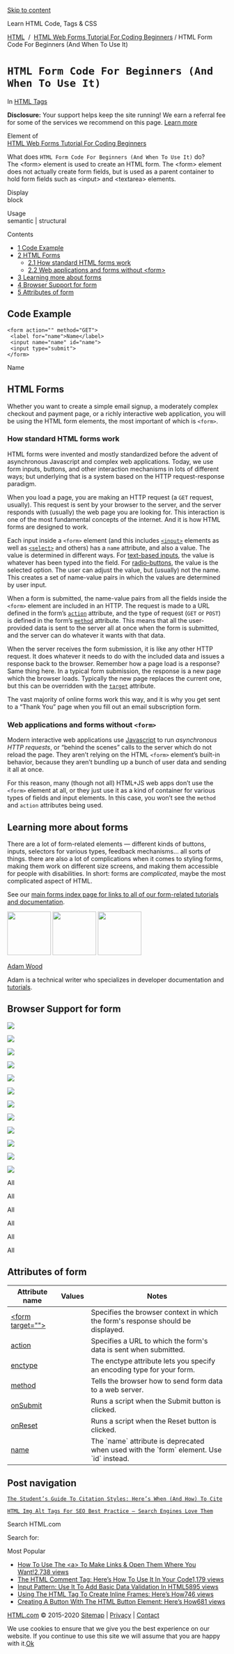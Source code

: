<a href="#site-main" class="skip-link screen-reader-text">Skip to content</a>

[](https://html.com/)

Learn HTML Code, Tags & CSS

[HTML](https://html.com/)  /  [HTML Web Forms Tutorial For Coding Beginners](https://html.com/forms/) / HTML Form Code For Beginners (And When To Use It)

# `HTML Form Code For Beginners (And When To Use It)`

In <span class="post-meta-category">[HTML Tags](https://html.com/tags/)</span>

**Disclosure:** Your support helps keep the site running! We earn a referral fee for some of the services we recommend on this page. [Learn more](https://html.com/disclosure/)

Element of  
[HTML Web Forms Tutorial For Coding Beginners](https://html.com/forms/)

What does `HTML Form Code For Beginners (And When To Use It)` do?  
The &lt;form&gt; element is used to create an HTML form. The &lt;form&gt; element does not actually create form fields, but is used as a parent container to hold form fields such as &lt;input&gt; and &lt;textarea&gt; elements.

Display  
block

Usage  
semantic | structural

Contents

- [<span class="toc_number toc_depth_1">1</span> Code Example](#Code_Example)
- [<span class="toc_number toc_depth_1">2</span> HTML Forms](#HTML_Forms)
  - [<span class="toc_number toc_depth_2">2.1</span> How standard HTML forms work](#How_standard_HTML_forms_work)
  - [<span class="toc_number toc_depth_2">2.2</span> Web applications and forms without &lt;form&gt;](#Web_applications_and_forms_without_ltformgt)
- [<span class="toc_number toc_depth_1">3</span> Learning more about forms](#Learning_more_about_forms)
- [<span class="toc_number toc_depth_1">4</span> Browser Support for form](#Browser_Support_for_form)
- [<span class="toc_number toc_depth_1">5</span> Attributes of form](#Attributes_of_form)

## <span id="Code_Example">Code Example</span>

    <form action="" method="GET">
     <label for="name">Name</label>
     <input name="name" id="name">
     <input type="submit">
    </form>

Name

<span class="underline"></span>

## <span id="HTML_Forms">HTML Forms</span>

Whether you want to create a simple email signup, a moderately complex checkout and payment page, or a richly interactive web application, you will be using the HTML form elements, the most important of which is `<form>`.

### <span id="How_standard_HTML_forms_work">How standard HTML forms work</span>

HTML forms were invented and mostly standardized before the advent of asynchronous Javascript and complex web applications. Today, we use form inputs, buttons, and other interaction mechanisms in lots of different ways; but underlying that is a system based on the HTTP request-response paradigm.

When you load a page, you are making an HTTP request (a `GET` request, usually). This request is sent by your browser to the server, and the server responds with (usually) the web page you are looking for. This interaction is one of the most fundamental concepts of the internet. And it is how HTML forms are designed to work.

Each input inside a `<form>` element (and this includes [`<input>`](https://html.com/tags/input/) elements as well as [`<select>`](https://html.com/tags/select/) and others) has a `name` attribute, and also a value. The value is determined in different ways. For [text-based inputs](https://html.com/input-type-text/), the value is whatever has been typed into the field. For [radio-buttons](https://html.com/input-type-radio/), the value is the selected option. The user can adjust the value, but (usually) not the name. This creates a set of name-value pairs in which the values are determined by user input.

When a form is submitted, the name-value pairs from all the fields inside the `<form>` element are included in an HTTP. The request is made to a URL defined in the form’s [`action`](https://html.com/attributes/form-action/) attribute, and the type of request (`GET` or `POST`) is defined in the form’s [`method`](https://html.com/attributes/form-method/) attribute. This means that all the user-provided data is sent to the server all at once when the form is submitted, and the server can do whatever it wants with that data.

When the server receives the form submission, it is like any other HTTP request. It does whatever it needs to do with the included data and issues a response back to the browser. Remember how a page load is a response? Same thing here. In a typical form submission, the response is a new page which the browser loads. Typically the new page replaces the current one, but this can be overridden with the [`target`](https://html.com/attributes/form-target/) attribute.

The vast majority of online forms work this way, and it is why you get sent to a “Thank You” page when you fill out an email subscription form.

### <span id="Web_applications_and_forms_without_ltformgt">Web applications and forms without `<form>`</span>

Modern interactive web applications use [Javascript](https://html.com/javascript/) to run _asynchronous HTTP requests_, or “behind the scenes” calls to the server which do not reload the page. They aren’t relying on the HTML `<form>` element’s built-in behavior, because they aren’t bundling up a bunch of user data and sending it all at once.

For this reason, many (though not all) HTML+JS web apps don’t use the `<form>` element at all, or they just use it as a kind of container for various types of fields and input elements. In this case, you won’t see the `method` and `action` attributes being used.

## <span id="Learning_more_about_forms">Learning more about forms</span>

There are a lot of form-related elements — different kinds of buttons, inputs, selectors for various types, feedback mechanisms… all sorts of things. there are also a lot of complications when it comes to styling forms, making them work on different size screens, and making them accessible for people with disabilities. In short: forms are _complicated_, maybe the most complicated aspect of HTML.

See our [main forms index page for links to all of our form-related tutorials and documentation](https://html.com/tags/form/).

<img src="http://html.com/wp-content/plugins/a3-lazy-load/assets/images/lazy_placeholder.gif" class="lazy lazy-hidden avatar avatar-100 photo" width="100" height="100" />

<img src="http://html.com/wp-content/plugins/a3-lazy-load/assets/images/lazy_placeholder.gif" class="lazy lazy-hidden avatar avatar-100 photo" width="100" height="100" />

<img src="https://secure.gravatar.com/avatar/3af4194cc38fbc6d4e68fbe7536347d5?s=100&amp;d=mm&amp;r=g" class="avatar avatar-100 photo" srcset="https://secure.gravatar.com/avatar/3af4194cc38fbc6d4e68fbe7536347d5?s=200&amp;d=mm&amp;r=g 2x" width="100" height="100" />

[Adam Wood](https://html.com/author/html/)

<span class="fn">Adam is a technical writer who specializes in developer documentation and [tutorials](https://html.com/).</span>

[<span class="saboxplugin-icon-grey saboxplugin-icon-linkedin"></span>](https://www.linkedin.com/in/adammichaelwood)

<span id="tho-end-content" style="display: block; visibility: hidden;"></span>

## <span id="Browser_Support_for_form">Browser Support for form</span>

<img src="http://html.com/wp-content/plugins/a3-lazy-load/assets/images/lazy_placeholder.gif" class="lazy lazy-hidden" />

![](https://html.com/wp-content/plugins/htmlcodetutorial-plugin/assets/images/ie-true.png)

<img src="http://html.com/wp-content/plugins/a3-lazy-load/assets/images/lazy_placeholder.gif" class="lazy lazy-hidden" />

![](https://html.com/wp-content/plugins/htmlcodetutorial-plugin/assets/images/firefox-true.png)

<img src="http://html.com/wp-content/plugins/a3-lazy-load/assets/images/lazy_placeholder.gif" class="lazy lazy-hidden" />

![](https://html.com/wp-content/plugins/htmlcodetutorial-plugin/assets/images/chrome-true.png)

<img src="http://html.com/wp-content/plugins/a3-lazy-load/assets/images/lazy_placeholder.gif" class="lazy lazy-hidden" />

![](https://html.com/wp-content/plugins/htmlcodetutorial-plugin/assets/images/edge-true.png)

<img src="http://html.com/wp-content/plugins/a3-lazy-load/assets/images/lazy_placeholder.gif" class="lazy lazy-hidden" />

![](https://html.com/wp-content/plugins/htmlcodetutorial-plugin/assets/images/safari-true.png)

<img src="http://html.com/wp-content/plugins/a3-lazy-load/assets/images/lazy_placeholder.gif" class="lazy lazy-hidden" />

![](https://html.com/wp-content/plugins/htmlcodetutorial-plugin/assets/images/opera-true.png)

<span class="browser-supported">All</span>

<span class="browser-supported">All</span>

<span class="browser-supported">All</span>

<span class="browser-supported">All</span>

<span class="browser-supported">All</span>

<span class="browser-supported">All</span>

## <span id="Attributes_of_form">Attributes of form</span>

<table><thead><tr class="header"><th>Attribute name</th><th>Values</th><th>Notes</th></tr></thead><tbody><tr class="odd"><td><a href="https://html.com/attributes/form-target/" class="linked-name">&lt;form target=""&gt;</a><br />
</td><td></td><td>Specifies the browser context in which the form's response should be displayed.</td></tr><tr class="even"><td><a href="https://html.com/attributes/form-action/" class="linked-name">action</a><br />
</td><td></td><td>Specifies a URL to which the form's data is sent when submitted.</td></tr><tr class="odd"><td><a href="https://html.com/attributes/form-enctype/" class="linked-name">enctype</a><br />
</td><td></td><td>The enctype attribute lets you specify an encoding type for your form.</td></tr><tr class="even"><td><a href="https://html.com/attributes/form-method/" class="linked-name">method</a><br />
</td><td></td><td>Tells the browser how to send form data to a web server.</td></tr><tr class="odd"><td><a href="https://html.com/attributes/form-onsubmit/" class="linked-name">onSubmit</a><br />
</td><td></td><td>Runs a script when the Submit button is clicked.</td></tr><tr class="even"><td><a href="https://html.com/attributes/form-onreset/" class="linked-name">onReset</a><br />
</td><td></td><td>Runs a script when the Reset button is clicked.</td></tr><tr class="odd"><td><a href="https://html.com/attributes/form-name/" class="linked-name deprecated">name</a><br />
</td><td></td><td>The `name` attribute is deprecated when used with the `form` element. Use `id` instead.</td></tr></tbody></table>

## Post navigation

[<span class="nav-link-label"><span class="genericon genericon-previous"></span></span>`The Student’s Guide To Citation Styles: Here’s When (And How) To Cite`](https://html.com/resources/citation-guide/)

[`HTML Img Alt Tags For SEO Best Practice – Search Engines Love Them`<span class="nav-link-label"><span class="genericon genericon-next"></span></span>](https://html.com/attributes/img-alt/)

Search HTML.com

<span class="screen-reader-text">Search for:</span>

Most Popular

- <a href="https://html.com/attributes/a-target/" class="popular_posts_bars_link">How To Use The &lt;a&gt; To Make Links &amp; Open Them Where You Want!</a><span class="popular_posts_bars_comment_count_hold"><a href="https://html.com/attributes/a-target/#comments" class="popular_posts_bars_comment_count">2,738 views</a><span class="popular_posts_bars_comment_count_triangle"></span></span>
- <a href="https://html.com/tags/comment-tag/" class="popular_posts_bars_link">The HTML Comment Tag: Here’s How To Use It In Your Code</a><span class="popular_posts_bars_comment_count_hold"><a href="https://html.com/tags/comment-tag/#comments" class="popular_posts_bars_comment_count">1,179 views</a><span class="popular_posts_bars_comment_count_triangle"></span></span>
- <a href="https://html.com/attributes/input-pattern/" class="popular_posts_bars_link">Input Pattern: Use It To Add Basic Data Validation In HTML5</a><span class="popular_posts_bars_comment_count_hold"><a href="https://html.com/attributes/input-pattern/#comments" class="popular_posts_bars_comment_count">895 views</a><span class="popular_posts_bars_comment_count_triangle"></span></span>
- <a href="https://html.com/tags/iframe/" class="popular_posts_bars_link">Using The HTML Tag To Create Inline Frames: Here’s How</a><span class="popular_posts_bars_comment_count_hold"><a href="https://html.com/tags/iframe/#comments" class="popular_posts_bars_comment_count">746 views</a><span class="popular_posts_bars_comment_count_triangle"></span></span>
- <a href="https://html.com/tags/button/" class="popular_posts_bars_link">Creating A Button With The HTML Button Element: Here’s How</a><span class="popular_posts_bars_comment_count_hold"><a href="https://html.com/tags/button/#comments" class="popular_posts_bars_comment_count">681 views</a><span class="popular_posts_bars_comment_count_triangle"></span></span>

[HTML.com](https://html.com/) © 2015-2020 [Sitemap](https://html.com/sitemap/) | [Privacy](https://html.com/privacy/) | [Contact](https://html.com/contact/)

<span id="cn-notice-text" class="cn-text-container">We use cookies to ensure that we give you the best experience on our website. If you continue to use this site we will assume that you are happy with it.</span><span id="cn-notice-buttons" class="cn-buttons-container"><a href="#" id="cn-accept-cookie" class="cn-set-cookie cn-button bootstrap button">Ok</a></span><a href="javascript:void(0);" id="cn-close-notice" class="cn-close-icon"></a>

